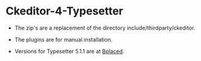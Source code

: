 # Ckeditor-4-Typesetter

* The zip's are a replacement of the directory include/thirdparty/ckeditor.

* The plugins are for manual installation. 

* Versions for Typesetter 5.1.1 are at <a href=http://typesetter5.bplaced.net/Ckeditor target=_blank> Bplaced</a>.